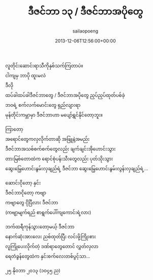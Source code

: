 ﻿---
_last_editor_used_jetpack: block-editor
_publicize_job_id: "59329897761"
_wp_old_date: "2021-06-08"
author: sailaopoeng
categories:
  - poems
date: "2013-12-06T12:56:00+00:00"
parent_post_id: null
post_id: "52"
timeline_notification: "1623105189"
title: ဒီဇင်ဘာ ၁၃ / ဒီဇင်ဘာအပိုတွေ
url: /2013/12/06/ဒီဇင်ဘာ-၁၃-ဒီဇင်ဘာအပိုတ/

---
လူတိုင်းဆောင်းရာသီကိုနှစ်သက်ကြတာပဲ။  
ငါကျမှ ဘာပို ထူးမလဲ  
ဒီလို  
ထပ်ခါထပ်ခါဒီဇင်ဘာတွေ / ဒီဇင်ဘာအပိုတွေ ညှပ်ညှပ်ထုတ်ပစ်ခဲ့  
ဘ၀ရဲ့ စက်လက်မောင်းတွေ ရှည်လျားရာ  
မုန်တိုင်းကမ္ဘာမှာ ဒီဇင်ဘာဟာ မပျော်ရွှင်နိုင်တော့ဘူး။

ကြာတော့  
အရောင်တွေကလှလိုက်တာဆို အဖြူနဲ့အမည်း  
ဒီဇင်ဘာအသစ်စက်စက်တွေလည်း ချက်ချင်းအိုဟောင်းသွား  
တားမြစ်တောထဲက ရောင်စုံပန်းသီးတွေလည်း ပုတ်သိုးသွား  
ဆွေးမြေ့ဟောင်းနွမ်းလှချည်ရဲ့ ဒီဇင်ဘာ ဆွေးမြေ့ဟောင်းနွမ်းလွန်းလှချည်ရဲ့…

ဆောင်းငိုတော့ နှင်း  
ဒီဇင်ဘာငိုတော့ ကဗျာ  
ကဗျာတွေ ငိုပြီလား ဒီဇင်ဘာ  
(ကဗျာ့မျက်ရည် စာရွက်ပေါ်ကျကောင်းရဲ့လား)

ဘက်ထရီကုန်သွားတော့မယ့် ဒီဇင်ဘာ  
နောက်ဆုံးအားလေး ညစ်ထုတ်ပြီး လင်းဖို့ကြိုးစား  
လူကြုံပေးလိုက်တဲ့ ဒဏ်ရာတွေတောင် လွှတ်လှလာ  
ရေတံခွန်တွေထဲက နှင်းစက်လေးတစ်ပွင့်သာ…

၂၅ နိုဝဘာ ၂၀၁၃ (၁ဝ၄၅ ည)
